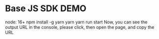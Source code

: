 # Base JS SDK DEMO
node: 16+
npm install -g yarn
yarn
yarn run start
Now, you can see the output URL in the console, please click, then open the page, and copy the URL